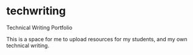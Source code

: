 # techwriting
Technical Writing Portfolio

This is a space for me to upload resources for my students, and my own technical writing.
